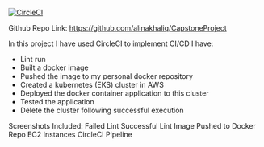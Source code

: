 [![CircleCI](https://dl.circleci.com/status-badge/img/gh/alinakhaliq/CapstoneProject/tree/main.svg?style=svg)](https://dl.circleci.com/status-badge/redirect/gh/alinakhaliq/CapstoneProject/tree/main)

Github Repo Link: https://github.com/alinakhaliq/CapstoneProject

In this project I have used CircleCI to implement CI/CD
I have:
- Lint run 
- Built a docker image
- Pushed the image to my personal docker repository
- Created a kubernetes (EKS) cluster in AWS
- Deployed the docker container application to this cluster
- Tested the application
- Delete the cluster following successful execution

Screenshots Included:
Failed Lint
Successful Lint
Image Pushed to Docker Repo
EC2 Instances
CircleCI Pipeline